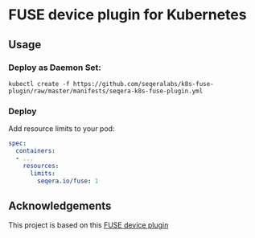 # FUSE device plugin for Kubernetes

## Usage

### Deploy as Daemon Set:

```
kubectl create -f https://github.com/seqeralabs/k8s-fuse-plugin/raw/master/manifests/seqera-k8s-fuse-plugin.yml
```

### Deploy

Add resource limits to your pod:

```yaml
spec: 
  containers:
  - ...
    resources:
      limits:
        seqera.io/fuse: 1
```

## Acknowledgements

This project is based on this [FUSE device plugin](https://github.com/kuberenetes-learning-group/fuse-device-plugin)
